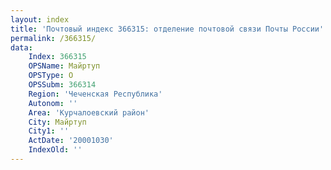 ```yaml
---
layout: index
title: 'Почтовый индекс 366315: отделение почтовой связи Почты России'
permalink: /366315/
data:
    Index: 366315
    OPSName: Майртуп
    OPSType: О
    OPSSubm: 366314
    Region: 'Чеченская Республика'
    Autonom: ''
    Area: 'Курчалоевский район'
    City: Майртуп
    City1: ''
    ActDate: '20001030'
    IndexOld: ''
---
```

